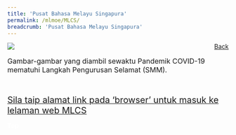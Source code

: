 ```yaml
---
title: 'Pusat Bahasa Melayu Singapura'
permalink: /mlmoe/MLCS/
breadcrumb: 'Pusat Bahasa Melayu Singapura'
---
```

<!-- Global site tag (gtag.js) - Google Ads: 726049306 -->
<script async src="https://www.googletagmanager.com/gtag/js?id=AW-726049306"></script>
<script>
  window.dataLayer = window.dataLayer || [];
  function gtag(){dataLayer.push(arguments);}
  gtag('js', new Date());

  gtag('config', 'AW-726049306');
</script>
<a href="/exhibits/Pameran- Bahasa- Melayu-Malay-Language-Exhibitions-e/Community-Partners/" style="float:right;">Back</a>
 <img src="/images/MTLS2021-MLCS_ML_Final.jpg"> <br/>
 <p style="font-size:16px;">Gambar-gambar yang diambil sewaktu Pandemik COVID-19 mematuhi Langkah Pengurusan Selamat (SMM).</p> <br/>
 
 
 <a href=" https://academyofsingaporeteachers.moe.edu.sg/mlcs/resources/e-mtls-2021---mlcs " target="_blank"><span style="font-size: 20px;">Sila taip alamat link pada ‘browser’ untuk masuk ke lelaman web MLCS</span></a> <br/>

<div class="btntop"><a href="#top" style="text-decoration:none;"><span style="color:white"><b>Top</b></span></a></div>
